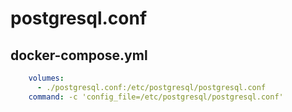 # postgresql.conf

## docker-compose.yml

```yml
    volumes:
      - ./postgresql.conf:/etc/postgresql/postgresql.conf
    command: -c 'config_file=/etc/postgresql/postgresql.conf'
```
